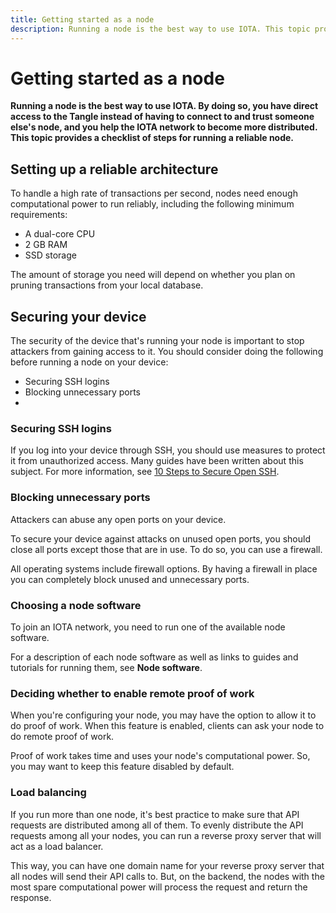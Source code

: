 ```yaml
---
title: Getting started as a node
description: Running a node is the best way to use IOTA. This topic provides a checklist of steps for running a reliable node.
---
```



# Getting started as a node


**Running a node is the best way to use IOTA. By doing so, you have direct access to the Tangle instead of having to connect to and trust someone else's node, and you help the IOTA network to become more distributed. This topic provides a checklist of steps for running a reliable node.**


## Setting up a reliable architecture

To handle a high rate of transactions per second, nodes need enough computational power to run reliably, including the following minimum requirements:


* A dual-core CPU
* 2 GB RAM
* SSD storage


The amount of storage you need will depend on whether you plan on pruning transactions from your local database.

## Securing your device


The security of the device that's running your node is important to stop attackers from gaining access to it.
You should consider doing the following before running a node on your device:

* Securing SSH logins
* Blocking unnecessary ports
* 
### Securing SSH logins

If you log into your device through SSH, you should use measures to protect it from unauthorized access.
Many guides have been written about this subject. For more information, see 
[10 Steps to Secure Open SSH](https://blog.devolutions.net/2017/4/10-steps-to-secure-open-ssh).

### Blocking unnecessary ports

Attackers can abuse any open ports on your device.

To secure your device against attacks on unused open ports, you should close all ports except those that are in use.
To do so, you can use a firewall. 

All operating systems include firewall options. By having a firewall in place you can completely block unused and unnecessary ports.

### Choosing a node software

To join an IOTA network, you need to run one of the available node software.

For a description of each node software as well as links to guides and tutorials for running them, see **Node software**.

### Deciding whether to enable remote proof of work

When you're configuring your node, you may have the option to allow it to do proof of work. When this feature is enabled, clients can ask your node to do remote proof of work.

Proof of work takes time and uses your node's computational power. So, you may want to keep this feature disabled by default.

### Load balancing

If you run more than one node, it's best practice to make sure that API requests are distributed among all of them.
To evenly distribute the API requests among all your nodes, you can run a reverse proxy server that will act as a load balancer.

This way, you can have one domain name for your reverse proxy server that all nodes will send their API calls to. But, on the backend, the nodes with the most spare computational power will process the request and return the response.
